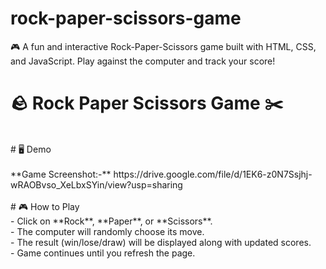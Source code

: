 # rock-paper-scissors-game
🎮 A fun and interactive Rock-Paper-Scissors game built with HTML, CSS, and JavaScript. Play against the computer and track your score!
<br/>
# 🪨 Rock Paper Scissors Game ✂️
<br/>
# 🖥️ Demo
<br/><br/>
**Game Screenshot:-** https://drive.google.com/file/d/1EK6-z0N7Ssjhj-wRAOBvso_XeLbxSYin/view?usp=sharing
<br/><br/>
# 🎮 How to Play
<br/>
- Click on **Rock**, **Paper**, or **Scissors**.
  <br/>
- The computer will randomly choose its move.
  <br/>
- The result (win/lose/draw) will be displayed along with updated scores.
  <br/>
- Game continues until you refresh the page.


